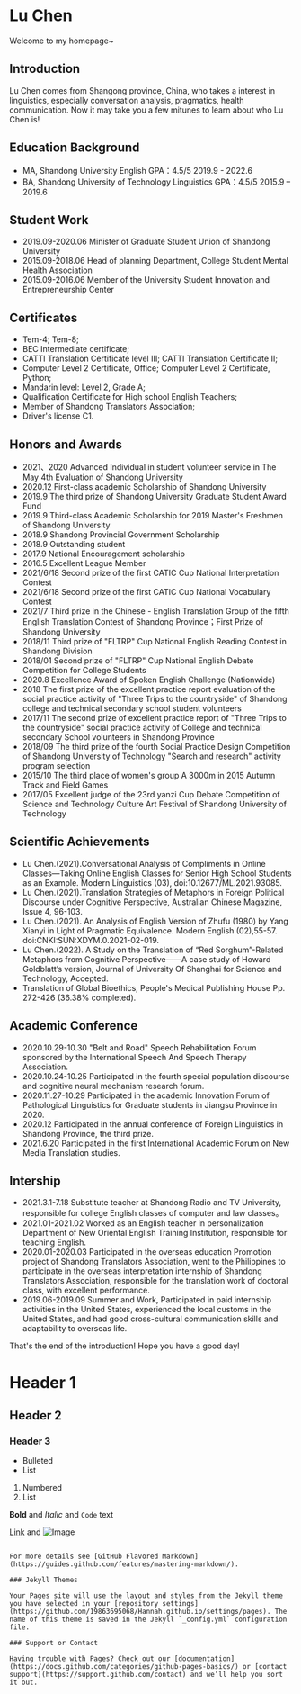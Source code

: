 # Lu Chen

Welcome to my homepage~ 

## Introduction

Lu Chen comes from Shangong province, China, who takes a interest in linguistics, especially conversation analysis, pragmatics, health communication. Now it may take you a few mitunes to learn about who Lu Chen is! 

## Education Background
- MA,  Shandong University                English            GPA：4.5/5	        2019.9 - 2022.6
- BA,  Shandong University of Technology  Linguistics        GPA：4.5/5         2015.9 – 2019.6

## Student Work
- 2019.09-2020.06 Minister of Graduate Student Union of Shandong University
- 2015.09-2018.06 Head of planning Department, College Student Mental Health Association
- 2015.09-2016.06 Member of the University Student Innovation and Entrepreneurship Center

## Certificates 
- Tem-4; Tem-8; 
- BEC Intermediate certificate; 
- CATTI Translation Certificate level Ⅲ; CATTI Translation Certificate Ⅱ; 
- Computer Level 2 Certificate, Office; Computer Level 2 Certificate, Python; 
- Mandarin level: Level 2, Grade A; 
- Qualification Certificate for High school English Teachers; 
- Member of Shandong Translators Association; 
- Driver's license C1.

## Honors and Awards
- 2021、2020 Advanced Individual in student volunteer service in The May 4th Evaluation of Shandong University
- 2020.12 First-class academic Scholarship of Shandong University
- 2019.9 The third prize of Shandong University Graduate Student Award Fund
- 2019.9 Third-class Academic Scholarship for 2019 Master's Freshmen of Shandong University 
- 2018.9 Shandong Provincial Government Scholarship
- 2018.9 Outstanding student
- 2017.9 National Encouragement scholarship 
- 2016.5 Excellent League Member
- 2021/6/18	Second prize of the first CATIC Cup National Interpretation Contest
- 2021/6/18	Second prize of the first CATIC Cup National Vocabulary Contest
- 2021/7	Third prize in the Chinese - English Translation Group of the fifth English Translation Contest of Shandong Province；First Prize of Shandong University
- 2018/11	Third prize of "FLTRP" Cup National English Reading Contest in Shandong Division
- 2018/01	Second prize of "FLTRP" Cup National English Debate Competition for College Students
- 2020.8	Excellence Award of Spoken English Challenge (Nationwide)
- 2018 The first prize of the excellent practice report evaluation of the social practice activity of "Three Trips to the countryside" of Shandong college and technical secondary school student volunteers
- 2017/11	The second prize of excellent practice report of "Three Trips to the countryside" social practice activity of College and technical secondary School volunteers in Shandong Province
- 2018/09	The third prize of the fourth Social Practice Design Competition of Shandong University of Technology "Search and research" activity program selection
- 2015/10	The third place of women's group A 3000m in 2015 Autumn Track and Field Games
- 2017/05	Excellent judge of the 23rd yanzi Cup Debate Competition of Science and Technology Culture Art Festival of Shandong University of Technology

## Scientific Achievements 
- Lu Chen.(2021).Conversational Analysis of Compliments in Online Classes—Taking Online English Classes for Senior High School Students as an Example. Modern Linguistics (03), doi:10.12677/ML.2021.93085. 
- Lu Chen.(2021).Translation Strategies of Metaphors in Foreign Political Discourse under Cognitive Perspective, Australian Chinese Magazine, Issue 4, 96-103.
- Lu Chen.(2021). An Analysis of English Version of Zhufu (1980) by Yang Xianyi in Light of Pragmatic Equivalence. Modern English (02),55-57. doi:CNKI:SUN:XDYM.0.2021-02-019.
- Lu Chen.(2022). A Study on the Translation of “Red Sorghum”-Related Metaphors from Cognitive Perspective——A case study of Howard Goldblatt’s version, Journal of University Of Shanghai for Science and Technology, Accepted.
- Translation of Global Bioethics, People's Medical Publishing House Pp. 272-426 (36.38% completed).

## Academic Conference
- 2020.10.29-10.30 "Belt and Road" Speech Rehabilitation Forum sponsored by the International Speech And Speech Therapy Association.
- 2020.10.24-10.25 Participated in the fourth special population discourse and cognitive neural mechanism research forum.
- 2020.11.27-10.29 Participated in the academic Innovation Forum of Pathological Linguistics for Graduate students in Jiangsu Province in 2020.
- 2020.12 Participated in the annual conference of Foreign Linguistics in Shandong Province, the third prize.
- 2021.6.20 Participated in the first International Academic Forum on New Media Translation studies. 

## Intership
- 2021.3.1-7.18	 Substitute teacher at Shandong Radio and TV University, responsible for college English classes of computer and law classes。	
- 2021.01-2021.02	Worked as an English teacher in personalization Department of New Oriental English Training Institution, responsible for teaching English.
- 2020.01-2020.03  Participated in the overseas education Promotion project of Shandong Translators Association, went to the Philippines to participate in the overseas interpretation internship of Shandong Translators Association, responsible for the translation work of doctoral class, with excellent performance.
- 2019.06-2019.09	Summer and Work, Participated in paid internship activities in the United States, experienced the local customs in the United States, and had good cross-cultural communication skills and adaptability to overseas life.  

That's the end of the introduction!
Hope you have a good day!

# Header 1
## Header 2
### Header 3

- Bulleted
- List

1. Numbered
2. List

**Bold** and _Italic_ and `Code` text

[Link](url) and ![Image](src)
```

For more details see [GitHub Flavored Markdown](https://guides.github.com/features/mastering-markdown/).

### Jekyll Themes

Your Pages site will use the layout and styles from the Jekyll theme you have selected in your [repository settings](https://github.com/19863695068/Hannah.github.io/settings/pages). The name of this theme is saved in the Jekyll `_config.yml` configuration file.

### Support or Contact

Having trouble with Pages? Check out our [documentation](https://docs.github.com/categories/github-pages-basics/) or [contact support](https://support.github.com/contact) and we’ll help you sort it out.
